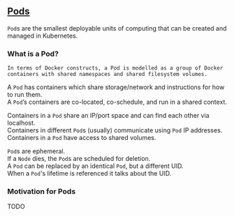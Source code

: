 ## [Pods](https://kubernetes.io/docs/concepts/workloads/pods/pod/)

`Pod`s are the smallest deployable units of computing that can be created and managed in Kubernetes.  

### What is a Pod?

```
In terms of Docker constructs, a Pod is modelled as a group of Docker containers with shared namespaces and shared filesystem volumes.  
```

A `Pod` has containers which share storage/network and instructions for how to run them.  
A `Pod`’s containers are co-located, co-schedule, and run in a shared context.  

Containers in a `Pod` share an IP/port space and can find each other via localhost.  
Containers in different `Pod`s (usually) communicate using `Pod` IP addresses.  
Containers in a `Pod` have access to shared volumes.  

`Pod`s are ephemeral.  
If a `Node` dies, the `Pod`s are scheduled for deletion.  
A `Pod` can be replaced by an identical `Pod`, but a different UID.  
When a `Pod`'s lifetime is referenced it talks about the UID.  

### Motivation for Pods

TODO
